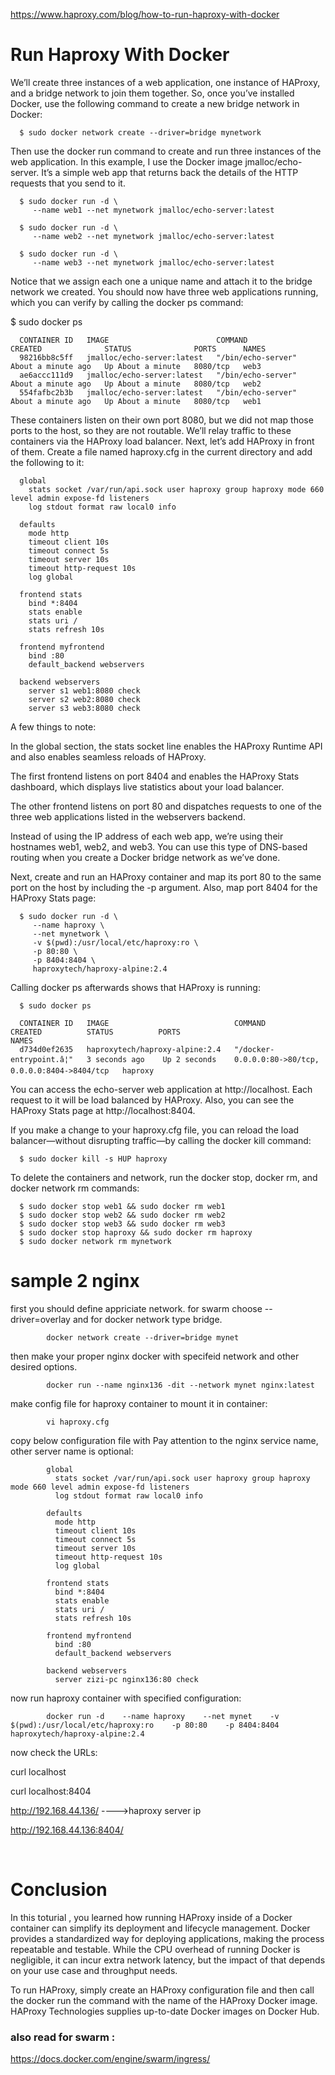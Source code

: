 https://www.haproxy.com/blog/how-to-run-haproxy-with-docker


# Run Haproxy With Docker

We’ll create three instances of a web application, one instance of HAProxy, and a bridge network to join them together. So, once you’ve installed Docker, use the following command to create a new bridge network in Docker:

      $ sudo docker network create --driver=bridge mynetwork


Then use the docker run command to create and run three instances of the web application. In this example, I use the Docker image jmalloc/echo-server. It’s a simple web app that returns back the details of the HTTP requests that you send to it.

      $ sudo docker run -d \
         --name web1 --net mynetwork jmalloc/echo-server:latest
         
      $ sudo docker run -d \
         --name web2 --net mynetwork jmalloc/echo-server:latest
         
      $ sudo docker run -d \
         --name web3 --net mynetwork jmalloc/echo-server:latest


Notice that we assign each one a unique name and attach it to the bridge network we created. You should now have three web applications running, which you can verify by calling the docker ps command:

$ sudo docker ps


      
      CONTAINER ID   IMAGE                        COMMAND              CREATED              STATUS              PORTS      NAMES
      98216bb8c5ff   jmalloc/echo-server:latest   "/bin/echo-server"   About a minute ago   Up About a minute   8080/tcp   web3
      ae6accc111d9   jmalloc/echo-server:latest   "/bin/echo-server"   About a minute ago   Up About a minute   8080/tcp   web2
      554fafbc2b3b   jmalloc/echo-server:latest   "/bin/echo-server"   About a minute ago   Up About a minute   8080/tcp   web1


These containers listen on their own port 8080, but we did not map those ports to the host, so they are not routable. We’ll relay traffic to these containers via the HAProxy load balancer. Next, let’s add HAProxy in front of them. Create a file named haproxy.cfg in the current directory and add the following to it:

      global
        stats socket /var/run/api.sock user haproxy group haproxy mode 660 level admin expose-fd listeners
        log stdout format raw local0 info
      
      defaults
        mode http
        timeout client 10s
        timeout connect 5s
        timeout server 10s
        timeout http-request 10s
        log global
      
      frontend stats
        bind *:8404
        stats enable
        stats uri /
        stats refresh 10s
      
      frontend myfrontend
        bind :80
        default_backend webservers
      
      backend webservers
        server s1 web1:8080 check
        server s2 web2:8080 check
        server s3 web3:8080 check


A few things to note:

In the global section, the stats socket line enables the HAProxy Runtime API and also enables seamless reloads of HAProxy.

The first frontend listens on port 8404 and enables the HAProxy Stats dashboard, which displays live statistics about your load balancer.

The other frontend listens on port 80 and dispatches requests to one of the three web applications listed in the webservers backend.

Instead of using the IP address of each web app, we’re using their hostnames web1, web2, and web3. You can use this type of DNS-based routing when you create a Docker bridge network as we’ve done.

Next, create and run an HAProxy container and map its port 80 to the same port on the host by including the -p argument. Also, map port 8404 for the HAProxy Stats page:

      $ sudo docker run -d \
         --name haproxy \
         --net mynetwork \
         -v $(pwd):/usr/local/etc/haproxy:ro \
         -p 80:80 \
         -p 8404:8404 \
         haproxytech/haproxy-alpine:2.4


Calling docker ps afterwards shows that HAProxy is running:

      $ sudo docker ps
      
      CONTAINER ID   IMAGE                            COMMAND                  CREATED          STATUS          PORTS                                        NAMES
      d734d0ef2635   haproxytech/haproxy-alpine:2.4   "/docker-entrypoint.â¦"   3 seconds ago    Up 2 seconds    0.0.0.0:80->80/tcp, 0.0.0.0:8404->8404/tcp   haproxy


You can access the echo-server web application at http://localhost. Each request to it will be load balanced by HAProxy. Also, you can see the HAProxy Stats page at http://localhost:8404.

If you make a change to your haproxy.cfg file, you can reload the load balancer—without disrupting traffic—by calling the docker kill command:

      $ sudo docker kill -s HUP haproxy


To delete the containers and network, run the docker stop, docker rm, and docker network rm commands:

      $ sudo docker stop web1 && sudo docker rm web1
      $ sudo docker stop web2 && sudo docker rm web2
      $ sudo docker stop web3 && sudo docker rm web3
      $ sudo docker stop haproxy && sudo docker rm haproxy
      $ sudo docker network rm mynetwork




# sample 2 nginx

first you should define appriciate network. for swarm choose --driver=overlay and for docker network type bridge.

            docker network create --driver=bridge mynet

then make your proper nginx docker with specifeid network and other desired options.

            docker run --name nginx136 -dit --network mynet nginx:latest

make config file for haproxy container to mount it in container:

            vi haproxy.cfg

copy below configuration file with Pay attention to the nginx service name, other server name is optional:            


            global
              stats socket /var/run/api.sock user haproxy group haproxy mode 660 level admin expose-fd listeners
              log stdout format raw local0 info
            
            defaults
              mode http
              timeout client 10s
              timeout connect 5s
              timeout server 10s
              timeout http-request 10s
              log global
            
            frontend stats
              bind *:8404
              stats enable
              stats uri /
              stats refresh 10s
            
            frontend myfrontend
              bind :80
              default_backend webservers
            
            backend webservers
              server zizi-pc nginx136:80 check


now run haproxy container with specified configuration:

            docker run -d    --name haproxy    --net mynet    -v $(pwd):/usr/local/etc/haproxy:ro    -p 80:80    -p 8404:8404    haproxytech/haproxy-alpine:2.4


now check the URLs:

curl localhost

curl localhost:8404

http://192.168.44.136/    ---->haproxy server ip 

http://192.168.44.136:8404/

​
# Conclusion

In this toturial , you learned how running HAProxy inside of a Docker container can simplify its deployment and lifecycle management. Docker provides a standardized way for deploying applications, making the process repeatable and testable. While the CPU overhead of running Docker is negligible, it can incur extra network latency, but the impact of that depends on your use case and throughput needs.

To run HAProxy, simply create an HAProxy configuration file and then call the docker run the command with the name of the HAProxy Docker image. HAProxy Technologies supplies up-to-date Docker images on Docker Hub.



### also read for swarm :


https://docs.docker.com/engine/swarm/ingress/



